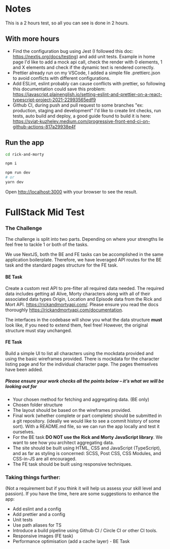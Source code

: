 # Notes

This is a 2 hours test, so all you can see is done in 2 hours.

## With more hours

- Find the configuration bug using Jest (I followed this doc: https://nextjs.org/docs/testing) and add unit tests. Example in home page I'd like to add a mock api call, check the render with 0 elements, 1 and X elements and check if the dynamic text is rendered correctly.
- Prettier already run on my VSCode, I added a simple file .prettierc.json to avoid conflicts with different configurations.
- Add ESLint, eslint probably can cause conflicts with prettier, so following this documentation could save this problem: https://javascript.plainenglish.io/setting-eslint-and-prettier-on-a-react-typescript-project-2021-22993565edf9
- Github CI, during push and pull request to some branches "ex: production, staging and development" I'd like to create lint checks, run tests, auto build and deploy, a good guide found to build it is here: https://sviat-kuzhelev.medium.com/progressive-front-end-ci-on-github-actions-817a29938e4f

## Run the app

```bash
cd rick-and-morty

npm i

npm run dev
# or
yarn dev
```

Open [http://localhost:3000](http://localhost:3000) with your browser to see the result.

# FullStack Mid Test

### The Challenge

The challenge is split into two parts. Depending on where your strengths lie feel free to tackle 1 or both of the tasks.

We use NextJS, both the BE and FE tasks can be accomplished in the same application boilerplate. Therefore, we have leveraged API routes for the BE task and the standard pages structure for the FE task.

#### BE Task

Create a custom rest API to pre-filter all required data needed. The required data includes getting all Alive, Morty characters along with all of their associated data types Origin, Location and Episode data from the Rick and Mort API. https://rickandmortyapi.com/. Please ensure you read the docs thoroughly https://rickandmortyapi.com/documentation.

The interfaces in the codebase will show you what the data structure **must** look like, if you need to extend them, feel free! However, the original structure must stay unchanged.

#### FE Task

Build a simple UI to list all characters using the mockdata provided and using the basic wireframes provided. There is mockdata for the character listing page and for the individual character page. The pages themselves have been added.

##### Please ensure your work checks all the points below – it’s what we will be looking out for

- Your chosen method for fetching and aggregating data. (BE only)
- Chosen folder structure
- The layout should be based on the wireframes provided.
- Final work (whether complete or part complete) should be submitted in a git repository. (ideally we would like to see a commit history of some sort). With a README.md file, so we can run the app locally and test it ourselves.
- For the BE task **DO NOT use the Rick and Morty JavaScript library**. We want to see how you architect aggregating data.
- The site should be built using HTML, CSS and JavaScript (TypeScript), and as far as styling is concerned: SCSS, Post CSS, CSS Modules, and CSS-in-JS are all encouraged.
- The FE task should be built using responsive techniques.

### Taking things further:

(Not a requirement but if you think it will help us assess your skill level and passion). If you have the time, here are some suggestions to enhance the app:

- Add eslint and a config
- Add prettier and a config
- Unit tests
- Use path aliases for TS
- Introduce a build pipeline using Github CI / Circle CI or other CI tools.
- Responsive images (FE task)
- Performance optimisation (add a cache layer) - BE Task

